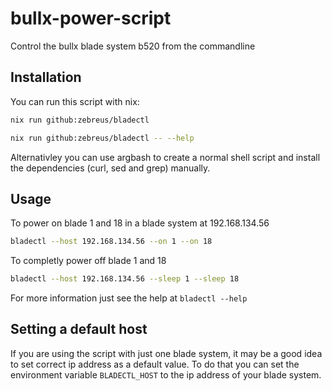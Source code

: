 # bullx-power-script

Control the bullx blade system b520 from the commandline

## Installation

You can run this script with nix:

```bash
nix run github:zebreus/bladectl

nix run github:zebreus/bladectl -- --help
```

Alternativley you can use argbash to create a normal shell script and install the dependencies (curl, sed and grep) manually.

## Usage

To power on blade 1 and 18 in a blade system at 192.168.134.56

```bash
bladectl --host 192.168.134.56 --on 1 --on 18
```

To completly power off blade 1 and 18

```bash
bladectl --host 192.168.134.56 --sleep 1 --sleep 18
```

For more information just see the help at `bladectl --help`

## Setting a default host

If you are using the script with just one blade system, it may be a good idea to set correct ip address as a default value. To do that you can set the environment variable `BLADECTL_HOST` to the ip address of your blade system.
